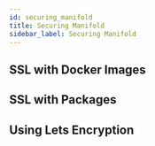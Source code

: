 ```yaml
---
id: securing_manifold
title: Securing Manifold
sidebar_label: Securing Manifold
---
```


## SSL with Docker Images

## SSL with Packages

## Using Lets Encryption
